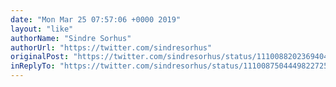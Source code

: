 ```yaml
---
date: "Mon Mar 25 07:57:06 +0000 2019"
layout: "like"
authorName: "Sindre Sorhus"
authorUrl: "https://twitter.com/sindresorhus"
originalPost: "https://twitter.com/sindresorhus/status/1110088202369404928"
inReplyTo: "https://twitter.com/sindresorhus/status/1110087504449822725"
---
```

